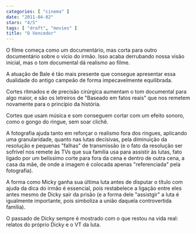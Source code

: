 ```yaml
---
categories: [ "cinema" ]
date: "2011-04-02"
stars: "4/5"
tags: [ "draft", "movies" ]
title: "O Vencedor"
---
```

O filme começa como um documentário, mas corta para outro documentário
sobre o vício do irmão. Isso acaba derrubando nossa visão inicial,
mas o tom documental dá realismo ao filme.

A atuação de Bale é tão mais presente que consegue apresentar essa
dualidade do antigo campeão de forma impecavelmente equilibrada.

Cortes ritmados e de precisão cirúrgica aumentam o tom documental
para algo maior, e são os letreiros de "Baseado em fatos reais" que
nos remetem novamente para o princípio da história.

Cortes que usam música e som conseguem cortar com um efeito sonoro,
como o gongo do ringue, sem soar clichê.

A fotografia ajuda tanto em reforçar o realismo fora dos ringues,
aplicando uma granularidade, quanto nas lutas decisivas, pela
diminuição da resolução e pequenas "falhas" de transmissão (e o
fato da resolução ser sofrível nos remete às TVs que sua família
usa para assistir às lutas, fato ligado por um belíssimo corte para
fora da cena e dentro de outra cena, a casa da mãe, de onde a imagem
é colocada apenas "referenciada" pela fotografia).

A forma como Micky ganha sua última luta antes de disputar o título com
ajuda da dica do irmão é essencial, pois restabelece a ligação entre
eles antes mesmo de Dicky sair da prisão (e a forma dele "assistgir"
a luta é igualmente importante, pois simboliza a união daquela
controvertida família).

O passado de Dicky sempre é mostrado com o que restou na vida real:
relatos do próprio Dicky e o VT da luta.

